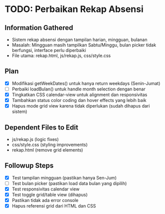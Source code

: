 # TODO: Perbaikan Rekap Absensi

## Information Gathered
- Sistem rekap absensi dengan tampilan harian, mingguan, bulanan
- Masalah: Mingguan masih tampilkan Sabtu/Minggu, bulan picker tidak berfungsi, interface perlu diperbaiki
- File utama: rekap.html, js/rekap.js, css/style.css

## Plan
- [x] Modifikasi getWeekDates() untuk hanya return weekdays (Senin-Jumat)
- [ ] Perbaiki loadBulan() untuk handle month selection dengan benar
- [x] Tingkatkan CSS calendar-view untuk alignment dan responsivitas
- [x] Tambahkan status color coding dan hover effects yang lebih baik
- [x] Hapus mode grid view karena tidak diperlukan (sudah dihapus dari sistem)

## Dependent Files to Edit
- js/rekap.js (logic fixes)
- css/style.css (styling improvements)
- rekap.html (remove grid elements)

## Followup Steps
- [x] Test tampilan mingguan (pastikan hanya Sen-Jum)
- [ ] Test bulan picker (pastikan load data bulan yang dipilih)
- [x] Test responsivitas calendar view
- [x] Test toggle grid/table view (dihapus)
- [x] Pastikan tidak ada error console
- [x] Hapus referensi grid dari HTML dan CSS
